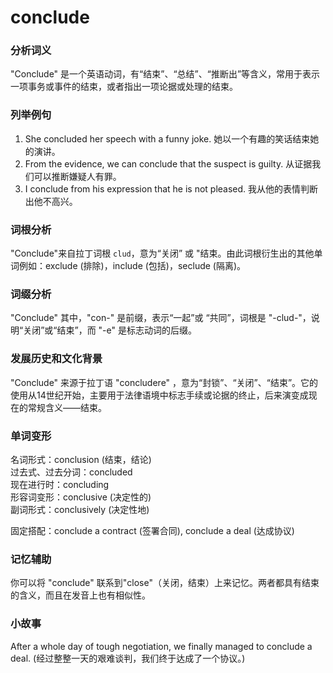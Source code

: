 # conclude

### 分析词义

  

"Conclude" 是一个英语动词，有“结束”、“总结”、“推断出”等含义，常用于表示一项事务或事件的结束，或者指出一项论据或处理的结束。

  

### 列举例句

  

1.  She concluded her speech with a funny joke. 她以一个有趣的笑话结束她的演讲。
2.  From the evidence, we can conclude that the suspect is guilty. 从证据我们可以推断嫌疑人有罪。
3.  I conclude from his expression that he is not pleased. 我从他的表情判断出他不高兴。

  

### 词根分析

  

"Conclude"来自拉丁词根 `clud`，意为“关闭” 或 "结束。由此词根衍生出的其他单词例如：exclude (排除)，include (包括)，seclude (隔离)。

  

### 词缀分析

  

"Conclude" 其中，"con-" 是前缀，表示“一起”或 “共同”，词根是 "-clud-"，说明“关闭”或“结束”，而 "-e" 是标志动词的后缀。

  

### 发展历史和文化背景

  

"Conclude" 来源于拉丁语 "concludere" ，意为“封锁”、“关闭”、“结束”。它的使用从14世纪开始，主要用于法律语境中标志手续或论据的终止，后来演变成现在的常规含义——结束。

  

### 单词变形

  

名词形式：conclusion (结束，结论)  
过去式、过去分词：concluded  
现在进行时：concluding  
形容词变形：conclusive (决定性的)  
副词形式：conclusively (决定性地)

  

固定搭配：conclude a contract (签署合同), conclude a deal (达成协议)

  

### 记忆辅助

  

你可以将 "conclude" 联系到"close"（关闭，结束）上来记忆。两者都具有结束的含义，而且在发音上也有相似性。

  

### 小故事

  

After a whole day of tough negotiation, we finally managed to conclude a deal. (经过整整一天的艰难谈判，我们终于达成了一个协议。)
